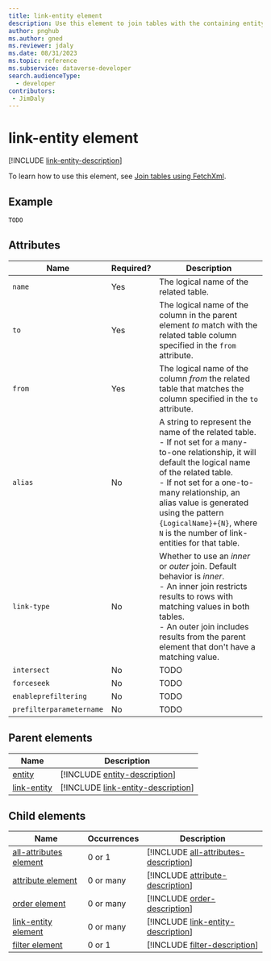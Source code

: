 ```yaml
---
title: link-entity element
description: Use this element to join tables with the containing entity or link-entity element.
author: pnghub
ms.author: gned
ms.reviewer: jdaly
ms.date: 08/31/2023
ms.topic: reference
ms.subservice: dataverse-developer
search.audienceType: 
  - developer
contributors:
 - JimDaly
---
```

# link-entity element

[!INCLUDE [link-entity-description](includes/link-entity-description.md)]

To learn how to use this element, see [Join tables using FetchXml](../join-tables.md).

## Example

```xml
TODO
```

## Attributes

|Name|Required?|Description|
|---------|---------|---------|
|`name`|Yes|The logical name of the related table.|
|`to`|Yes|The logical name of the column in the parent element *to* match with the related table column specified in the `from` attribute.|
|`from`|Yes|The logical name of the column *from* the related table that matches the column specified in the `to` attribute.|
|`alias`|No|A string to represent the name of the related table.<br />-  If not set for a many-to-one relationship, it will default the logical name of the related table.<br />- If not set for a one-to-many relationship, an alias value is generated using the pattern `{LogicalName}+{N}`, where `N` is the number of link-entities for that table.|
|`link-type`|No|Whether to use an *inner* or *outer* join. Default behavior is *inner*.<br />- An inner join restricts results to rows with matching values in both tables.<br />- An outer join includes results from the parent element that don't have a matching value.|
|`intersect`|No|TODO|
|`forceseek`|No|TODO|
|`enableprefiltering`|No|TODO|
|`prefilterparametername`|No|TODO|

## Parent elements

|Name|Description|
|---------|---------|
|[entity](entity.md)|[!INCLUDE [entity-description](includes/entity-description.md)]|
|[link-entity](link-entity.md)|[!INCLUDE [link-entity-description](includes/link-entity-description.md)]|

## Child elements

|Name|Occurrences|Description|
|---------|---------|---------|
|[all-attributes element](all-attributes.md)|0 or 1|[!INCLUDE [all-attributes-description](includes/all-attributes-description.md)]|
|[attribute element](attribute.md)|0 or many|[!INCLUDE [attribute-description](includes/attribute-description.md)]|
|[order element](order.md)|0 or many|[!INCLUDE [order-description](includes/order-description.md)]|
|[link-entity element](link-entity.md)|0 or many|[!INCLUDE [link-entity-description](includes/link-entity-description.md)]|
|[filter element](filter.md)|0 or 1|[!INCLUDE [filter-description](includes/filter-description.md)]|
